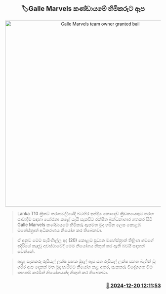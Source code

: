 <p align='center'><b><h2 align='center' title='Galle Marvels team owner granted bail'>🏷Galle Marvels කණ්ඩාය​මේ හිමිකරුට ඇප</h2></b></p>
<p align='center'><img src='https://helakuru.sgp1.cdn.digitaloceanspaces.com/esana/images/lib/galle-marvels.jpg' width='600' alt='Galle Marvels team owner granted bail'></p>

> Lanka T10 ක්‍රිකට් තරගාවලියේදී බටහිර ඉන්දීය කොදෙව් ක්‍රීඩකයෙකුට තරඟ පාවාදීම සඳහා යෝජනා කළේ යැයි සැකපිට රක්ෂිත බන්ධනාගාර ගතකර සිටි Galle Marvels කණ්ඩායමේ හිමිකරු ඇපමත මුදා හරින ලෙස කොළඹ මහේස්ත්‍රාත් අධිකරණය නියෝග කර තිබෙනවා.

> ඒ අනුව මෙම පැමිණිල්ල අද (20) කොළඹ ප්‍රධාන මහේස්ත්‍රාත් තිළිණ ගමගේ ඉදිරියේ කැඳවූ අවස්ථාවේදී මෙම නියෝගය නිකුත් කර ඇති බවයි සඳහන් වෙන්නේ.

> අදාළ සැකකරු රුපියල් ලක්ෂ පහක මුදල් ඇප සහ රුපියල් ලක්ෂ පනහ බැගින් වූ ශරීර ඇප දෙකක් මත මුදා හැරීමට නියෝග කළ අතර, සැකකරු විදේශගත වීම තහනම් කරමින් නියෝගයක්ද නිකුත් කර තිබෙනවා.



<h3 align='right'><a href='https://www.helakuru.lk/esana/p/106030/'>📅 2024-12-20 12:11:53</a></h3>
